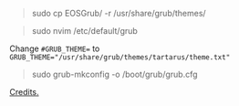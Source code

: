 >sudo cp EOSGrub/ -r /usr/share/grub/themes/

>sudo nvim /etc/default/grub

Change `#GRUB_THEME=` to `GRUB_THEME="/usr/share/grub/themes/tartarus/theme.txt"`

>sudo grub-mkconfig -o /boot/grub/grub.cfg

[Credits.](https://github.com/AllJavi/tartarus-grub/tree/master)